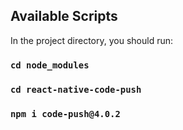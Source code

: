 
## Available Scripts

In the project directory, you should run:

### `cd node_modules`
### `cd react-native-code-push`
### `npm i code-push@4.0.2`

